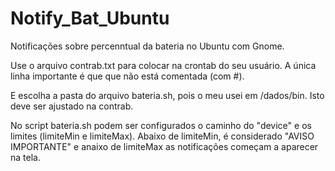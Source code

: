 # Notify_Bat_Ubuntu
Notificações sobre percenntual da bateria no Ubuntu com Gnome.

Use o arquivo contrab.txt para colocar na crontab do seu usuário. A única linha importante é que que não está comentada (com #).

E escolha a pasta do arquivo bateria.sh, pois o meu usei em /dados/bin. Isto deve ser ajustado na contrab.

No script bateria.sh podem ser configurados o caminho do "device" e os limites (limiteMin e limiteMax). Abaixo de limiteMin, é considerado "AVISO IMPORTANTE" e anaixo de limiteMax as notificações começam a aparecer na tela.
